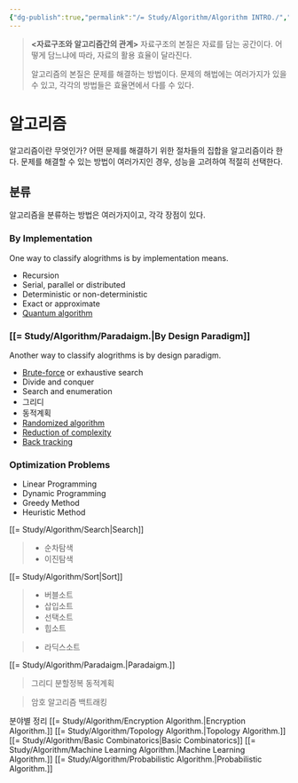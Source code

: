 ```yaml
---
{"dg-publish":true,"permalink":"/= Study/Algorithm/Algorithm INTRO./","created":"2023-12-07T04:25:04.000+09:00","updated":"2025-01-14T15:33:43.000+09:00"}
---
```


>**<자료구조와 알고리즘간의 관계>**
>자료구조의 본질은 자료를 담는 공간이다.
>어떻게 담느냐에 따라, 자료의 활용 효율이 달라진다.
>
>알고리즘의 본질은 문제를 해결하는 방법이다.
>문제의 해법에는 여러가지가 있을 수 있고, 각각의 방법들은 효율면에서 다를 수 있다.

# 알고리즘

알고리즘이란 무엇인가?
어떤 문제를 해결하기 위한 절차들의 집합을 알고리즘이라 한다.
문제를 해결할 수 있는 방법이 여러가지인 경우, 성능을 고려하여 적절히 선택한다.

## 분류
알고리즘을 분류하는 방법은 여러가지이고, 각각 장점이 있다.

### By Implementation
One way to classify alogrithms is by implementation means.

- Recursion
- Serial, parallel or distributed
- Deterministic or non-deterministic
- Exact or approximate
- [Quantum algorithm](https://en.wikipedia.org/wiki/Quantum_algorithm "Quantum algorithm")

### [[= Study/Algorithm/Paradaigm.\|By Design Paradigm]]
Another way to classify alogrithms is by design paradigm.

- [Brute-force](https://en.wikipedia.org/wiki/Brute-force_search "Brute-force search") or exhaustive search
- Divide and conquer
- Search and enumeration
- 그리디
- 동적계획
- [Randomized algorithm](https://en.wikipedia.org/wiki/Randomized_algorithm)
- [Reduction of complexity](https://en.wikipedia.org/wiki/Reduction_(complexity) "Reduction (complexity)")
- [Back tracking](https://en.wikipedia.org/wiki/Back_tracking "Back tracking")

### Optimization Problems

- Linear Programming
- Dynamic Programming
- Greedy Method
- Heuristic Method


[[= Study/Algorithm/Search\|Search]]
>- 순차탐색
>- 이진탐색

[[= Study/Algorithm/Sort\|Sort]]
>- 버블소트
>- 삽입소트
>- 선택소트
>- 힙소트

>- 라딕스소트

[[= Study/Algorithm/Paradaigm.\|Paradaigm.]]
>그리디
>분할정복
>동적계획

>암호 알고리즘
>백트래킹

분야별 정리
[[= Study/Algorithm/Encryption Algorithm.\|Encryption Algorithm.]]
[[= Study/Algorithm/Topology Algorithm.\|Topology Algorithm.]]
[[= Study/Algorithm/Basic Combinatorics\|Basic Combinatorics]]
[[= Study/Algorithm/Machine Learning Algorithm.\|Machine Learning Algorithm.]]
[[= Study/Algorithm/Probabilistic Algorithm.\|Probabilistic Algorithm.]]
